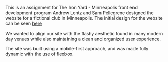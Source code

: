 This is an assignment for The Iron Yard - Minneapolis front end development program
Andrew Lentz and Sam Pellegrene designed the website for a fictional club in Minneapolis.
The initial design for the website can be seen [here](https://www.figma.com/file/LDkO9TKMRLO62u7ZkEzYp78L/Untitled)

We wanted to align our site with the flashy aesthetic found in many modern day venues while also maintaining a clean and organized user experience.

The site was built using a mobile-first approach, and was made fully dynamic with the use of flexbox.
